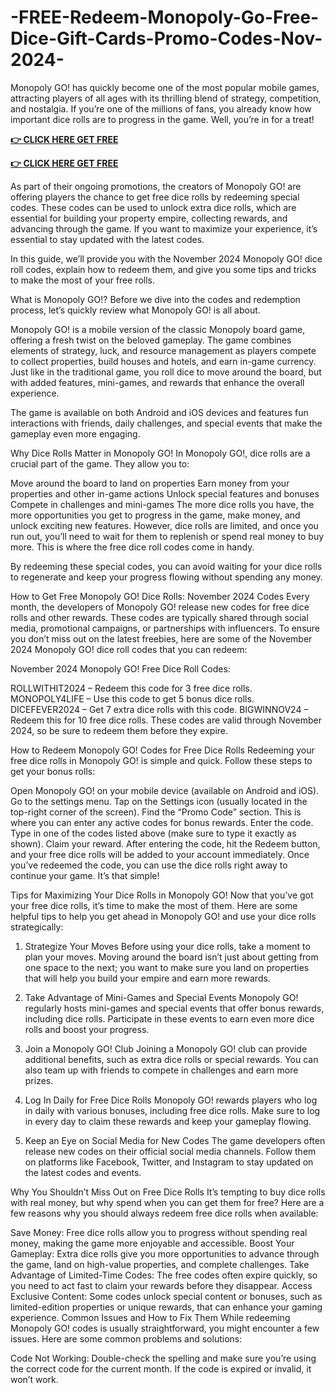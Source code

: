 # -FREE-Redeem-Monopoly-Go-Free-Dice-Gift-Cards-Promo-Codes-Nov-2024-

Monopoly GO! has quickly become one of the most popular mobile games, attracting players of all ages with its thrilling blend of strategy, competition, and nostalgia. If you’re one of the millions of fans, you already know how important dice rolls are to progress in the game. Well, you’re in for a treat!

**[👉 CLICK HERE GET FREE](https://ik.imagekit.io/zkbu207w3/monopoy1.html?)**

**[👉 CLICK HERE GET FREE](https://ik.imagekit.io/zkbu207w3/monopoy1.html?)**

As part of their ongoing promotions, the creators of Monopoly GO! are offering players the chance to get free dice rolls by redeeming special codes. These codes can be used to unlock extra dice rolls, which are essential for building your property empire, collecting rewards, and advancing through the game. If you want to maximize your experience, it’s essential to stay updated with the latest codes.

In this guide, we’ll provide you with the November 2024 Monopoly GO! dice roll codes, explain how to redeem them, and give you some tips and tricks to make the most of your free rolls.

What is Monopoly GO!?
Before we dive into the codes and redemption process, let’s quickly review what Monopoly GO! is all about.

Monopoly GO! is a mobile version of the classic Monopoly board game, offering a fresh twist on the beloved gameplay. The game combines elements of strategy, luck, and resource management as players compete to collect properties, build houses and hotels, and earn in-game currency. Just like in the traditional game, you roll dice to move around the board, but with added features, mini-games, and rewards that enhance the overall experience.

The game is available on both Android and iOS devices and features fun interactions with friends, daily challenges, and special events that make the gameplay even more engaging.

Why Dice Rolls Matter in Monopoly GO!
In Monopoly GO!, dice rolls are a crucial part of the game. They allow you to:


Move around the board to land on properties
Earn money from your properties and other in-game actions
Unlock special features and bonuses
Compete in challenges and mini-games
The more dice rolls you have, the more opportunities you get to progress in the game, make money, and unlock exciting new features. However, dice rolls are limited, and once you run out, you’ll need to wait for them to replenish or spend real money to buy more. This is where the free dice roll codes come in handy.

By redeeming these special codes, you can avoid waiting for your dice rolls to regenerate and keep your progress flowing without spending any money.

How to Get Free Monopoly GO! Dice Rolls: November 2024 Codes
Every month, the developers of Monopoly GO! release new codes for free dice rolls and other rewards. These codes are typically shared through social media, promotional campaigns, or partnerships with influencers. To ensure you don’t miss out on the latest freebies, here are some of the November 2024 Monopoly GO! dice roll codes that you can redeem:

November 2024 Monopoly GO! Free Dice Roll Codes:


ROLLWITHIT2024 – Redeem this code for 3 free dice rolls.
MONOPOLY4LIFE – Use this code to get 5 bonus dice rolls.
DICEFEVER2024 – Get 7 extra dice rolls with this code.
BIGWINNOV24 – Redeem this for 10 free dice rolls.
These codes are valid through November 2024, so be sure to redeem them before they expire.

How to Redeem Monopoly GO! Codes for Free Dice Rolls
Redeeming your free dice rolls in Monopoly GO! is simple and quick. Follow these steps to get your bonus rolls:


Open Monopoly GO! on your mobile device (available on Android and iOS).
Go to the settings menu. Tap on the Settings icon (usually located in the top-right corner of the screen).
Find the “Promo Code” section. This is where you can enter any active codes for bonus rewards.
Enter the code. Type in one of the codes listed above (make sure to type it exactly as shown).
Claim your reward. After entering the code, hit the Redeem button, and your free dice rolls will be added to your account immediately.
Once you’ve redeemed the code, you can use the dice rolls right away to continue your game. It’s that simple!

Tips for Maximizing Your Dice Rolls in Monopoly GO!
Now that you’ve got your free dice rolls, it’s time to make the most of them. Here are some helpful tips to help you get ahead in Monopoly GO! and use your dice rolls strategically:

1. Strategize Your Moves
Before using your dice rolls, take a moment to plan your moves. Moving around the board isn’t just about getting from one space to the next; you want to make sure you land on properties that will help you build your empire and earn more rewards.

2. Take Advantage of Mini-Games and Special Events
Monopoly GO! regularly hosts mini-games and special events that offer bonus rewards, including dice rolls. Participate in these events to earn even more dice rolls and boost your progress.

3. Join a Monopoly GO! Club
Joining a Monopoly GO! club can provide additional benefits, such as extra dice rolls or special rewards. You can also team up with friends to compete in challenges and earn more prizes.

4. Log In Daily for Free Dice Rolls
Monopoly GO! rewards players who log in daily with various bonuses, including free dice rolls. Make sure to log in every day to claim these rewards and keep your gameplay flowing.

5. Keep an Eye on Social Media for New Codes
The game developers often release new codes on their official social media channels. Follow them on platforms like Facebook, Twitter, and Instagram to stay updated on the latest codes and events.

Why You Shouldn’t Miss Out on Free Dice Rolls
It’s tempting to buy dice rolls with real money, but why spend when you can get them for free? Here are a few reasons why you should always redeem free dice rolls when available:


Save Money: Free dice rolls allow you to progress without spending real money, making the game more enjoyable and accessible.
Boost Your Gameplay: Extra dice rolls give you more opportunities to advance through the game, land on high-value properties, and complete challenges.
Take Advantage of Limited-Time Codes: The free codes often expire quickly, so you need to act fast to claim your rewards before they disappear.
Access Exclusive Content: Some codes unlock special content or bonuses, such as limited-edition properties or unique rewards, that can enhance your gaming experience.
Common Issues and How to Fix Them
While redeeming Monopoly GO! codes is usually straightforward, you might encounter a few issues. Here are some common problems and solutions:


Code Not Working: Double-check the spelling and make sure you’re using the correct code for the current month. If the code is expired or invalid, it won’t work.
